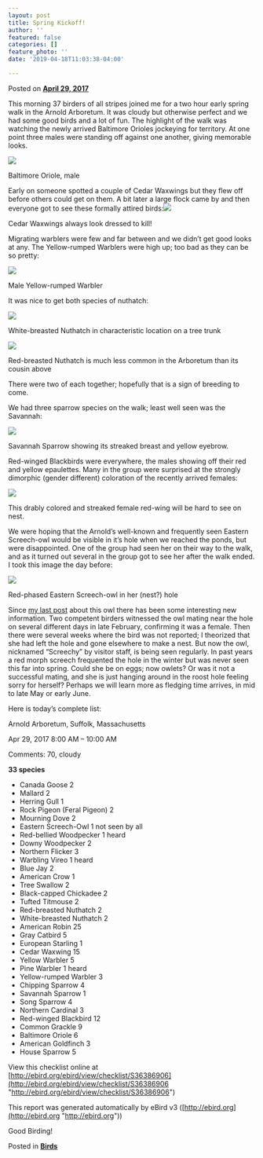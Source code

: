 ```yaml
---
layout: post
title: Spring Kickoff!
author: ''
featured: false
categories: []
feature_photo: ''
date: '2019-04-18T11:03:38-04:00'

---
```

Posted on [**April 29, 2017**](https://web.archive.org/web/20171113130623/http://www.arbotopia.com/spring-kickoff/ "6:23 pm")

This morning 37 birders of all stripes joined me for a two hour early spring walk in the Arnold Arboretum. It was cloudy but otherwise perfect and we had some good birds and a lot of fun. The highlight of the walk was watching the newly arrived Baltimore Orioles jockeying for territory. At one point three males were standing off against one another, giving memorable looks.

![](/images/P1080772-3.jpg)

Baltimore Oriole, male

Early on someone spotted a couple of Cedar Waxwings but they flew off before others could get on them. A bit later a large flock came by and then everyone got to see these formally attired birds:![](/images/P1170798_1.jpg)

Cedar Waxwings always look dressed to kill!

Migrating warblers were few and far between and we didn’t get good looks at any. The Yellow-rumped Warblers were high up; too bad as they can be so pretty:

![](/images/P1120856-1.jpg)

Male Yellow-rumped Warbler

It was nice to get both species of nuthatch:

![](/images/P1150579.jpg)

White-breasted Nuthatch in characteristic location on a tree trunk

![](/images/P1090332.jpg)

Red-breasted Nuthatch is much less common in the Arboretum than its cousin above

There were two of each together; hopefully that is a sign of breeding to come.

We had three sparrow species on the walk; least well seen was the Savannah:

![](/images/P1100138.jpg)

Savannah Sparrow showing its streaked breast and yellow eyebrow.

Red-winged Blackbirds were everywhere, the males showing off their red and yellow epaulettes. Many in the group were surprised at the strongly dimorphic (gender different) coloration of the recently arrived females:

![](/images/P1150907.jpg)

This drably colored and streaked female red-wing will be hard to see on nest.

We were hoping that the Arnold’s well-known and frequently seen Eastern Screech-owl would be visible in it’s hole when we reached the ponds, but were disappointed. One of the group had seen her on their way to the walk, and as it turned out several in the group got to see her after the walk ended. I took this image the day before:

![](/images/P1150916.jpg)

Red-phased Eastern Screech-owl in her (nest?) hole

Since [my last post](https://www.arbotopia.com/2019/04/18/after-the-storm.html) about this owl there has been some interesting new information. Two competent birders witnessed the owl mating near the hole on several different days in late February, confirming it was a female. Then there were several weeks where the bird was not reported; I theorized that she had left the hole and gone elsewhere to make a nest. But now the owl, nicknamed “Screechy” by visitor staff, is being seen regularly. In past years a red morph screech frequented the hole in the winter but was never seen this far into spring. Could she be on eggs; now owlets? Or was it not a successful mating, and she is just hanging around in the roost hole feeling sorry for herself? Perhaps we will learn more as fledging time arrives, in mid to late May or early June.

Here is today’s complete list:

Arnold Arboretum, Suffolk, Massachusetts

Apr 29, 2017 8:00 AM – 10:00 AM

Comments: 70, cloudy

**33 species**

* Canada Goose 2
* Mallard 2
* Herring Gull 1
* Rock Pigeon (Feral Pigeon) 2
* Mourning Dove 2
* Eastern Screech-Owl 1 not seen by all
* Red-bellied Woodpecker 1 heard
* Downy Woodpecker 2
* Northern Flicker 3
* Warbling Vireo 1 heard
* Blue Jay 2
* American Crow 1
* Tree Swallow 2
* Black-capped Chickadee 2
* Tufted Titmouse 2
* Red-breasted Nuthatch 2
* White-breasted Nuthatch 2
* American Robin 25
* Gray Catbird 5
* European Starling 1
* Cedar Waxwing 15
* Yellow Warbler 5
* Pine Warbler 1 heard
* Yellow-rumped Warbler 3
* Chipping Sparrow 4
* Savannah Sparrow 1
* Song Sparrow 4
* Northern Cardinal 3
* Red-winged Blackbird 12
* Common Grackle 9
* Baltimore Oriole 6
* American Goldfinch 3
* House Sparrow 5

View this checklist online at [http://ebird.org/ebird/view/checklist/S36386906](http://ebird.org/ebird/view/checklist/S36386906 "http://ebird.org/ebird/view/checklist/S36386906")

This report was generated automatically by eBird v3 ([http://ebird.org](http://ebird.org "http://ebird.org"))

Good Birding!

Posted in [**Birds**](https://web.archive.org/web/20171113130623/http://www.arbotopia.com/category/birds/)
